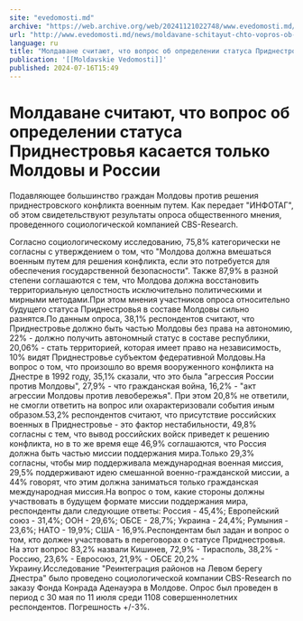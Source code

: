 ```yaml
---
site: "evedomosti.md"
archive: "https://web.archive.org/web/20241121022748/www.evedomosti.md/news/moldavane-schitayut-chto-vopros-ob-opredelenii-statusa-pridn"
url: "http://www.evedomosti.md/news/moldavane-schitayut-chto-vopros-ob-opredelenii-statusa-pridn"
language: ru
title: "Молдаване считают, что вопрос об определении статуса Приднестровья касается только Молдовы и России"
publication: '[[Moldavskie Vedomosti]]'
published: 2024-07-16T15:49
---
```


# Молдаване считают, что вопрос об определении статуса Приднестровья касается только Молдовы и России

Подавляющее большинство граждан Молдовы против решения приднестровского конфликта военным путем. Как передает "ИНФОТАГ", об этом свидетельствуют результаты опроса общественного мнения, проведенного социологической компанией CBS-Research.

Согласно социологическому исследованию, 75,8% категорически не согласны с утверждением о том, что "Молдова должна вмешаться военным путем для решения конфликта, если это потребуется для обеспечения государственной безопасности". Также 87,9% в разной степени соглашаются с тем, что Молдова должна восстановить территориальную целостность исключительно политическими и мирными методами.При этом мнения участников опроса относительно будущего статуса Приднестровья в составе Молдовы сильно разнятся.По данным опроса, 38,1% респондентов считают, что Приднестровье должно быть частью Молдовы без права на автономию, 22% - должно получить автономный статус в составе республики, 20,06% - стать территорией, которая имеет право на независимость, 10% видят Приднестровье субъектом федеративной Молдовы.На вопрос о том, что произошло во время вооруженного конфликта на Днестре в 1992 году, 35,1% сказали, что это была "агрессия России против Молдовы", 27,9% - что гражданская война, 16,2% - "акт агрессии Молдовы против левобережья". При этом 20,8% не ответили, не смогли ответить на вопрос или охарактеризовали события иным образом.53,2% респондентов считают, что присутствие российских военных в Приднестровье - это фактор нестабильности, 49,8% согласны с тем, что вывод российских войск приведет к решению конфликта, но в то же время еще 46,9% соглашаются, что Россия должна быть частью миссии поддержания мира.Только 29,3% согласны, чтобы мир поддерживала международная военная миссия, 29,5% поддерживают идею смешанной военно-гражданской миссии, а 44% говорят, что этим должна заниматься только гражданская международная миссия.На вопрос о том, какие стороны должны участвовать в будущем формате миссии поддержания мира, респонденты дали следующие ответы: Россия - 45,4%; Европейский союз - 31,4%; ООН - 29,6%; ОБСЕ - 28,7%; Украина - 24,4%; Румыния - 23,6%; НАТО - 19,9%; США - 16,9%.Респондентам был задан и вопрос о том, кто должен участвовать в переговорах о статусе Приднестровья. На этот вопрос 83,2% назвали Кишинев, 72,9% - Тирасполь, 38,2% - Россию, 23,6% - Евросоюз, 21,9% - ОБСЕ 20,2% - Украину.Исследование "Реинтеграция районов на Левом берегу Днестра" было проведено социологической компании CBS-Research по заказу Фонда Конрада Аденауэра в Молдове. Опрос был проведен в период с 30 мая по 11 июля среди 1108 совершеннолетних респондентов. Погрешность +/-3%.